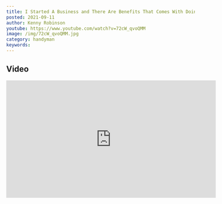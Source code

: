 ```yaml
---
title: I Started A Business and There Are Benefits That Comes With Doing So
posted: 2021-09-11
author: Kenny Robinson
youtube: https://www.youtube.com/watch?v=72cW_qvoQMM
image: /img/72cW_qvoQMM.jpg
category: handyman
keywords: 
---
```


## Video

<iframe width="560" height="315" src="https://www.youtube.com/embed/72cW_qvoQMM" frameborder="0" allow="autoplay; encrypted-media" allowfullscreen class="youtube"></iframe>

